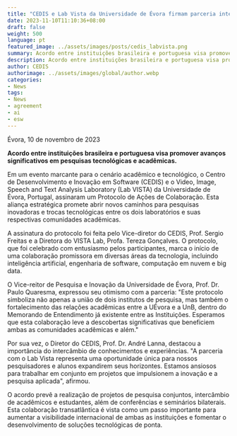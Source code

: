 ```yaml
---
title: "CEDIS e Lab Vista da Universidade de Évora firmam parceria internacional"
date: 2023-11-10T11:10:36+08:00
draft: false
weight: 500
language: pt
featured_image: ../assets/images/posts/cedis_labvista.png
summary: Acordo entre instituições brasileira e portuguesa visa promover avanços significativos em pesquisas tecnológicas e acadêmicas. 
description: Acordo entre instituições brasileira e portuguesa visa promover avanços significativos em pesquisas tecnológicas e acadêmicas. 
author: CEDIS
authorimage: ../assets/images/global/author.webp
categories: 
- News
tags: 
- News
- agreement
- ai
- esw
---
```

Évora, 10 de novembro de 2023

**Acordo entre instituições brasileira e portuguesa visa promover avanços significativos em pesquisas tecnológicas e acadêmicas.** 

Em um evento marcante para o cenário acadêmico e tecnológico, o Centro de Desenvolvimento e Inovação em Software (CEDIS) e o Video, Image, Speech and Text Analysis Laboratory (Lab VISTA) da Universidade de Évora, Portugal, assinaram um Protocolo de Ações de Colaboração. Esta aliança estratégica promete abrir novos caminhos para pesquisas inovadoras e trocas tecnológicas entre os dois laboratórios e suas respectivas comunidades acadêmicas.

A assinatura do protocolo foi feita pelo Vice-diretor do CEDIS, Prof. Sergio Freitas e a Diretora do VISTA Lab, Profa. Tereza Gonçalves. O protocolo, que foi celebrado com entusiasmo pelos participantes, marca o início de uma colaboração promissora em diversas áreas da tecnologia, incluindo inteligência artificial, engenharia de software, computação em nuvem e big data.

O Vice-reitor de Pesquisa e Inovação da Universidade de Évora, Prof. Dr. Paulo Quaresma, expressou seu otimismo com a parceria: "Este protocolo simboliza não apenas a união de dois institutos de pesquisa, mas também o fortalecimento das relações acadêmicas entre a UÉvora e a UnB, dentro do Memorando de Entendimento já existente entre as Instituições. Esperamos que esta colaboração leve a descobertas significativas que beneficiem ambas as comunidades acadêmicas e além."

Por sua vez, o Diretor do CEDIS, Prof. Dr. André Lanna, destacou a importância do intercâmbio de conhecimentos e experiências. "A parceria com o Lab Vista representa uma oportunidade única para nossos pesquisadores e alunos expandirem seus horizontes. Estamos ansiosos para trabalhar em conjunto em projetos que impulsionem a inovação e a pesquisa aplicada", afirmou.

O acordo prevê a realização de projetos de pesquisa conjuntos, intercâmbio de acadêmicos e estudantes, além de conferências e seminários bilaterais. Esta colaboração transatlântica é vista como um passo importante para aumentar a visibilidade internacional de ambas as instituições e fomentar o desenvolvimento de soluções tecnológicas de ponta.